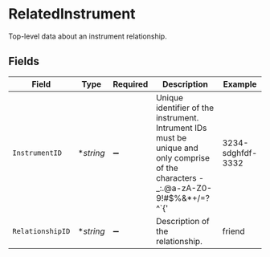 # RelatedInstrument

Top-level data about an instrument relationship.


## Fields

| Field                                                                                                                              | Type                                                                                                                               | Required                                                                                                                           | Description                                                                                                                        | Example                                                                                                                            |
| ---------------------------------------------------------------------------------------------------------------------------------- | ---------------------------------------------------------------------------------------------------------------------------------- | ---------------------------------------------------------------------------------------------------------------------------------- | ---------------------------------------------------------------------------------------------------------------------------------- | ---------------------------------------------------------------------------------------------------------------------------------- |
| `InstrumentID`                                                                                                                     | **string*                                                                                                                          | :heavy_minus_sign:                                                                                                                 | Unique identifier of the instrument. Intrument IDs must be unique and only comprise of the characters -_:.@a-zA-Z0-9!#$%&*+/=?^`{' | 3234-sdghfdf-3332                                                                                                                  |
| `RelationshipID`                                                                                                                   | **string*                                                                                                                          | :heavy_minus_sign:                                                                                                                 | Description of the relationship.                                                                                                   | friend                                                                                                                             |